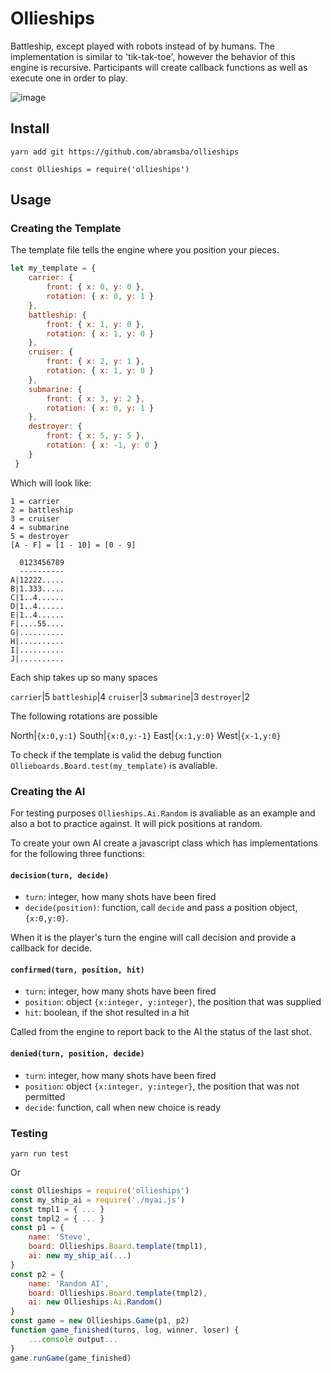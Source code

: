 
# Ollieships

Battleship, except played with robots instead of by humans. The implementation is similar to 'tik-tak-toe', however the behavior of this engine is recursive. Participants will create callback functions as well as execute one in order to play.

![image](https://i.imgur.com/870scGM.png)

## Install

`yarn add git https://github.com/abramsba/ollieships`

```
const Ollieships = require('ollieships')
```

## Usage

### Creating the Template

The template file tells the engine where you position your pieces.

```js
let my_template = {
    carrier: {
        front: { x: 0, y: 0 },
        rotation: { x: 0, y: 1 }
    },
    battleship: {
        front: { x: 1, y: 0 },
        rotation: { x: 1, y: 0 }
    },
    cruiser: {
        front: { x: 2, y: 1 },
        rotation: { x: 1, y: 0 }
    },
    submarine: {
        front: { x: 3, y: 2 },
        rotation: { x: 0, y: 1 }
    },
    destroyer: {
        front: { x: 5, y: 5 },
        rotation: { x: -1, y: 0 }
    }
 }
```

Which will look like:

```
1 = carrier
2 = battleship
3 = cruiser
4 = submarine
5 = destroyer
[A - F] = [1 - 10] = [0 - 9]

  0123456789
  ----------
A|12222.....
B|1.333.....
C|1..4......
D|1..4......
E|1..4......
F|....55....
G|..........
H|..........
I|..........
J|..........
```

Each ship takes up so many spaces

`carrier`|5
`battleship`|4
`cruiser`|3
`submarine`|3
`destroyer`|2

The following rotations are possible

North|`{x:0,y:1}`
South|`{x:0,y:-1}`
East|`{x:1,y:0}`
West|`{x-1,y:0}`

To check if the template is valid the debug function `Ollieboards.Board.test(my_template)` is avaliable.

### Creating the AI

For testing purposes `Ollieships.Ai.Random` is avaliable as an example and also a bot to practice against. It will pick positions at random. 

To create your own AI create a javascript class which has implementations for the following three functions:

#### `decision(turn, decide)`

* `turn`: integer, how many shots have been fired
* `decide(position)`: function, call `decide` and pass a position object, `{x:0,y:0}`. 

When it is the player's turn the engine will call decision and provide a callback for decide. 

#### `confirmed(turn, position, hit)`

* `turn`: integer, how many shots have been fired
* `position`: object `{x:integer, y:integer}`, the position that was supplied
* `hit`: boolean, if the shot resulted in a hit

Called from the engine to report back to the AI the status of the last shot.

#### `denied(turn, position, decide)`

* `turn`: integer, how many shots have been fired
* `position`: object `{x:integer, y:integer}`, the position that was not permitted
* `decide`: function, call when new choice is ready

### Testing

`yarn run test`

Or

```js
const Ollieships = require('ollieships')
const my_ship_ai = require('./myai.js')
const tmpl1 = { ... }
const tmpl2 = { ... }
const p1 = {
	name: 'Steve',
    board: Ollieships.Board.template(tmpl1),
    ai: new my_ship_ai(...)
}
const p2 = {
	name: 'Random AI',
	board: Ollieships.Board.template(tmpl2),
	ai: new Ollieships.Ai.Random()
}
const game = new Ollieships.Game(p1, p2)
function game_finished(turns, log, winner, loser) {
	...console output...
}
game.runGame(game_finished)
```
